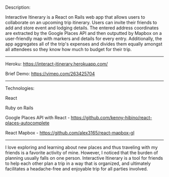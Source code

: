 Description:

Interactive Itinerary is a React on Rails web app that allows users to collaborate on an upcoming trip itinerary. Users can invite their friends to add and store event and lodging details. The entered address coordinates are extracted by the Google Places API and then outputted by Mapbox on a user-friendly map with markers and details for every entry. Additionally, the app aggregates all of the trip's expenses and divides them equally amongst all attendees so they know how much to budget for their trip.

------------------------------------------------------------------------------------------
Heroku: https://interact-itinerary.herokuapp.com/

Brief Demo: https://vimeo.com/263425704

-----------------------------------------------------------------------------------------
Technologies:

React

Ruby on Rails

Google Places API with React - https://github.com/kenny-hibino/react-places-autocomplete

React Mapbox - https://github.com/alex3165/react-mapbox-gl

------------------------------------------------------------------------------------------

I love exploring and learning about new places and thus traveling with my friends is a favorite activity of mine. However, I noticed that the burden of planning usually falls on one person. Interactive Itinerary is a tool for friends to help each other plan a trip in a way that is organized, and ultimately facilitates a headache-free and enjoyable trip for all parties involved.
